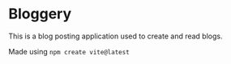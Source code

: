 # Bloggery
This is a blog posting application used to create and read blogs.

Made using `npm create vite@latest`